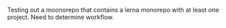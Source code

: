 Testing out a moonorepo that contains a lerna monorepo with at least one project.  Need to determine workflow.
